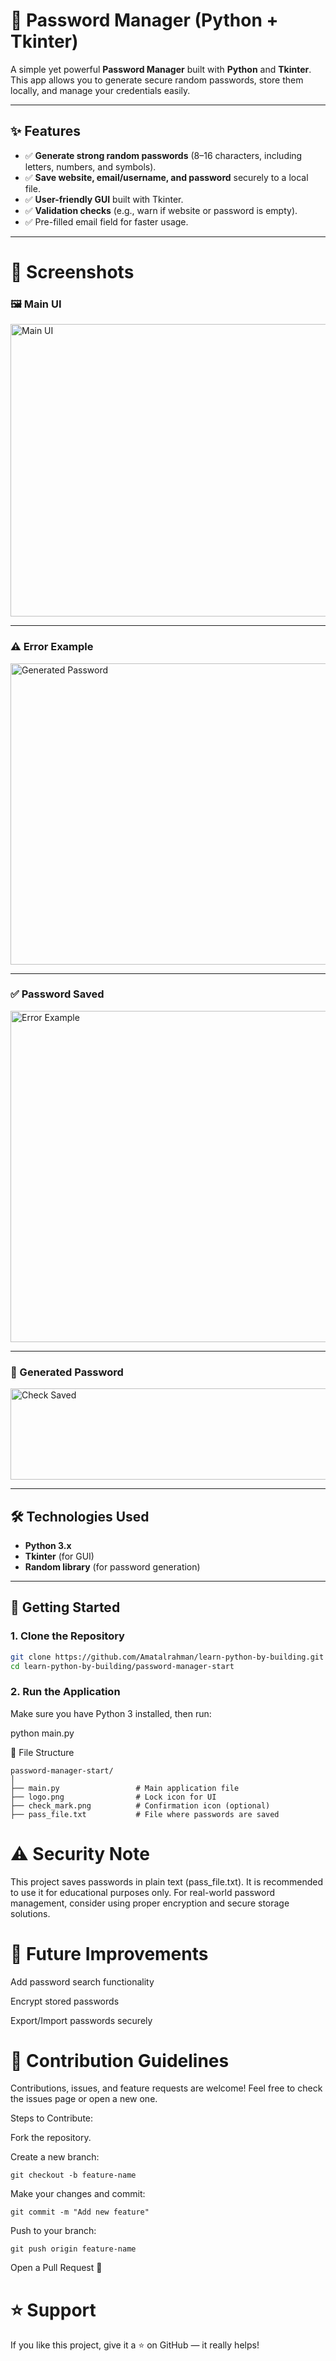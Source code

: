 # 🔐 Password Manager (Python + Tkinter)

A simple yet powerful **Password Manager** built with **Python** and **Tkinter**.  
This app allows you to generate secure random passwords, store them locally, and manage your credentials easily.

---

## ✨ Features
- ✅ **Generate strong random passwords** (8–16 characters, including letters, numbers, and symbols).  
- ✅ **Save website, email/username, and password** securely to a local file.  
- ✅ **User-friendly GUI** built with Tkinter.  
- ✅ **Validation checks** (e.g., warn if website or password is empty).  
- ✅ Pre-filled email field for faster usage.  

---
# 📸 Screenshots

### 🖼️ Main UI
<img width="662" height="468" alt="Main UI" src="https://github.com/user-attachments/assets/01e1bb91-256b-4539-8bbe-b1c2bd31fe43" />

---

### ⚠️ Error Example
<img width="779" height="482" alt="Generated Password" src="https://github.com/user-attachments/assets/534f67fb-4867-4dfe-b765-7e5ef5dc0f67" />

---

### ✅ Password Saved
<img width="983" height="530" alt="Error Example" src="https://github.com/user-attachments/assets/f0e7a547-c390-4920-9830-97699e6ae10c" />

---

### 🔐 Generated Password
<img width="565" height="146" alt="Check Saved" src="https://github.com/user-attachments/assets/e04a59ba-294b-4c0e-9fd6-93264da58025" />

---

## 🛠️ Technologies Used
- **Python 3.x**
- **Tkinter** (for GUI)
- **Random library** (for password generation)

---

## 🚀 Getting Started

### 1. Clone the Repository
```bash
git clone https://github.com/Amatalrahman/learn-python-by-building.git
cd learn-python-by-building/password-manager-start
```
### 2. Run the Application

Make sure you have Python 3 installed, then run:

python main.py

📂 File Structure
```
password-manager-start/
│
├── main.py                 # Main application file
├── logo.png                # Lock icon for UI
├── check_mark.png          # Confirmation icon (optional)
├── pass_file.txt           # File where passwords are saved
```
# ⚠️ Security Note

This project saves passwords in plain text (pass_file.txt).
It is recommended to use it for educational purposes only.
For real-world password management, consider using proper encryption and secure storage solutions.

# 📌 Future Improvements

 Add password search functionality

 Encrypt stored passwords

 Export/Import passwords securely


# 🤝 Contribution Guidelines

Contributions, issues, and feature requests are welcome!
Feel free to check the issues page or open a new one.

Steps to Contribute:

Fork the repository.

Create a new branch:
```
git checkout -b feature-name
```

Make your changes and commit:
```
git commit -m "Add new feature"
```

Push to your branch:
```
git push origin feature-name
```

Open a Pull Request 🚀

# ⭐ Support

If you like this project, give it a ⭐ on GitHub — it really helps!
